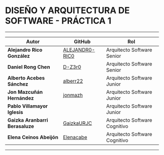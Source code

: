 # DISEÑO Y ARQUITECTURA DE SOFTWARE - PRÁCTICA 1

---
| Autor                           | GitHub                                              |  Rol                          |
|---------------------------------|-----------------------------------------------------|-------------------------------|
| **Alejandro Rico González**     | [ALEJANDR0-RIC0](https://github.com/ALEJANDR0-RIC0) | Arquitecto Software Senior    |
| **Daniel Rong Chen**            | [D-Z3r0](https://github.com/D-Z3r0)                 | Arquitecto Software Senior    |
| **Alberto Acebes Sánchez**      | [alberr22](https://github.com/alberr22)             | Arquitecto Software Junior    |
| **Jon Mazcuñán Hernández**      | [jonmazh](https://github.com/jonmazh)               | Arquitecto Software Junior    |
|**Pablo Villamayor Iglesis**     |                                                     | Arquitecto Software Junior    |
| **Gaizka Aranbarri Berasaluze** | [GaizkaURJC](https://github.com/GaizkaURJC)         | Arquitecto Software Cognitivo |
| **Elena Ceinos Abeijón**        | [Elenacabe](https://github.com/Elenacabe)           | Arquitecto Software Cognitivo |

---
